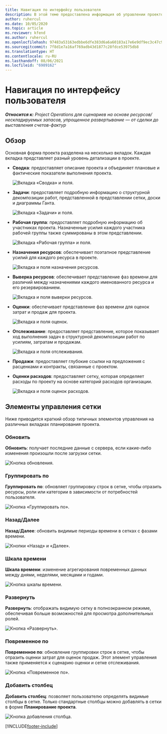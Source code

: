 ```yaml
---
title: Навигация по интерфейсу пользователя
description: В этой теме предоставлена информация об управлении проектом в Dynamics 365 Project Operations.
author: ruhercul
ms.date: 10/05/2020
ms.topic: article
ms.reviewer: kfend
ms.author: ruhercul
ms.openlocfilehash: 97483a53163edbbe6dfe383d6a6a60183a17e6e9df9ec3c47c9f33aef88aea3e
ms.sourcegitcommit: 7f8d1e7a16af769adb43d1877c28fdce53975db8
ms.translationtype: HT
ms.contentlocale: ru-RU
ms.lasthandoff: 08/06/2021
ms.locfileid: "6989162"
---
```

# <a name="navigating-the-user-interface"></a>Навигация по интерфейсу пользователя

_**Относится к:** Project Operations для сценариев на основе ресурсов/нескладируемых запасов, упрощенное развертывание — от сделки до выставления счетов-фактур_

## <a name="overview"></a>Обзор

Основная форма проекта разделена на несколько вкладок. Каждая вкладка представляет разный уровень детализации в проекте.

- **Сводка**: предоставляет описание проекта и объединяет плановые и фактические показатели выполнения проекта.

    ![Вкладка «Сводка» и поля.](media/navigation7.png)

- **Задачи**: предоставляет подробную информацию о структурной декомпозиции работ, представленной в представлении сетки, доски и диаграммы Ганта.

    ![Вкладка «Задачи» и поля.](media/navigation8.png)

- **Рабочая группа**: предоставляет подробную информацию об участниках проекта. Назначенные усилия каждого участника рабочей группы также суммированы в этом представлении.

    ![Вкладка «Рабочая группа» и поля.](media/navigation9.png)

- **Назначения ресурсов**: обеспечивает поэтапное представление усилий для каждого ресурса в проекте.

    ![Вкладка и поля назначения ресурсов.](media/navigation10.png)

- **Выверка ресурсов**: обеспечивает представление фаз времени для различий между назначениями каждого именованного ресурса и его резервированием.

    ![Вкладка и поля выверки ресурсов.](media/navigation11.png)

- **Оценки**: обеспечивает представление фаз времени для оценок затрат и продаж для проекта.

    ![Вкладка и поля оценок.](media/navigation12.png)

- **Отслеживание**: предоставляет представление, которое показывает ход выполнения задач в структурной декомпозиции работ по усилиям, затратам и продажам.

    ![Вкладка и поля отслеживания.](media/navigation13.png)

- **Продажи**: предоставляет глубокие ссылки на предложения с расценками и контракты, связанные с проектом.

- **Оценки расходов**: предоставляет сетку, которая определяет расходы по проекту на основе категорий расходов организации.

    ![Вкладка и поля оценок расходов.](media/navigation14.png)

## <a name="grid-controls"></a>Элементы управления сетки

Ниже приводится краткий обзор типичных элементов управления на различных вкладках планирования проекта.

### <a name="refresh"></a>Обновить

**Обновить**: получает последние данные с сервера, если какие-либо изменения произошли после загрузки сетки.

![Кнопка обновления.](media/navigation7.png)

### <a name="group-by"></a>Группировать по

**Группировать по**: обновляет группировку строк в сетке, чтобы отразить ресурсы, роли или категории в зависимости от потребностей пользователя.

![Кнопка «Группировать по».](media/navigation6.png)

### <a name="previousnext"></a>Назад/Далее

**Назад**/**Далее**: обновить видимые периоды времени в сетках с фазами времени.

![Кнопки «Назад» и «Далее».](media/navigation2.png)

### <a name="timescale"></a>Шкала времени

**Шкала времени**: изменение агрегирования повременных данных между днями, неделями, месяцами и годами.

![Кнопка шкалы времени.](media/navigation3.png)

### <a name="expand"></a>Развернуть

**Развернуть**: отображать видимую сетку в полноэкранном режиме, обеспечивая больше возможностей для просмотра дополнительных ролей.

![Кнопка «Развернуть».](media/navigation4.png)

### <a name="time-phase-by"></a>Повременное по

**Повременное по**: обновление группировки строк в сетке, чтобы отразить оценки затрат для оценок продаж. Этот элемент управления также применяется к сценарию оценки и сетке отслеживания.

![Кнопка «Повременное по».](media/navigation0.png)

### <a name="add-column"></a>Добавить столбец

**Добавить столбец**: позволяет пользователю определять видимые столбцы в сетке. Только стандартные столбцы можно добавлять в сетки в форме **Планирование проекта**.

![Кнопка добавления столбца.](media/navigation5.png)


[!INCLUDE[footer-include](../includes/footer-banner.md)]